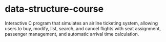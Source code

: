 # data-structure-course
Interactive C program that simulates an airline ticketing system, allowing users to buy, modify, list, search, and cancel flights with seat assignment, passenger management, and automatic arrival time calculation.
